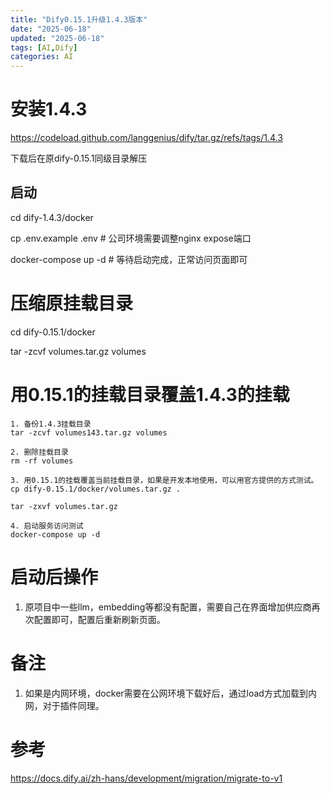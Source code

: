 ```yaml
---
title: "Dify0.15.1升级1.4.3版本"
date: "2025-06-18"
updated: "2025-06-18"
tags: [AI,Dify]
categories: AI
---
```


# 安装1.4.3

<https://codeload.github.com/langgenius/dify/tar.gz/refs/tags/1.4.3>

下载后在原dify-0.15.1同级目录解压

## 启动

cd dify-1.4.3/docker

cp .env.example .env \# 公司环境需要调整nginx expose端口

docker-compose up -d \# 等待启动完成，正常访问页面即可

# 压缩原挂载目录

cd dify-0.15.1/docker

tar -zcvf volumes.tar.gz volumes

# 用0.15.1的挂载目录覆盖1.4.3的挂载

``` example
1. 备份1.4.3挂载目录
tar -zcvf volumes143.tar.gz volumes

2. 删除挂载目录
rm -rf volumes

3. 用0.15.1的挂载覆盖当前挂载目录，如果是开发本地使用，可以用官方提供的方式测试。
cp dify-0.15.1/docker/volumes.tar.gz .

tar -zxvf volumes.tar.gz

4. 启动服务访问测试
docker-compose up -d

```

# 启动后操作

1.  原项目中一些llm，embedding等都没有配置，需要自己在界面增加供应商再次配置即可，配置后重新刷新页面。

# 备注

1.  如果是内网环境，docker需要在公网环境下载好后，通过load方式加载到内网，对于插件同理。

# 参考

<https://docs.dify.ai/zh-hans/development/migration/migrate-to-v1>
